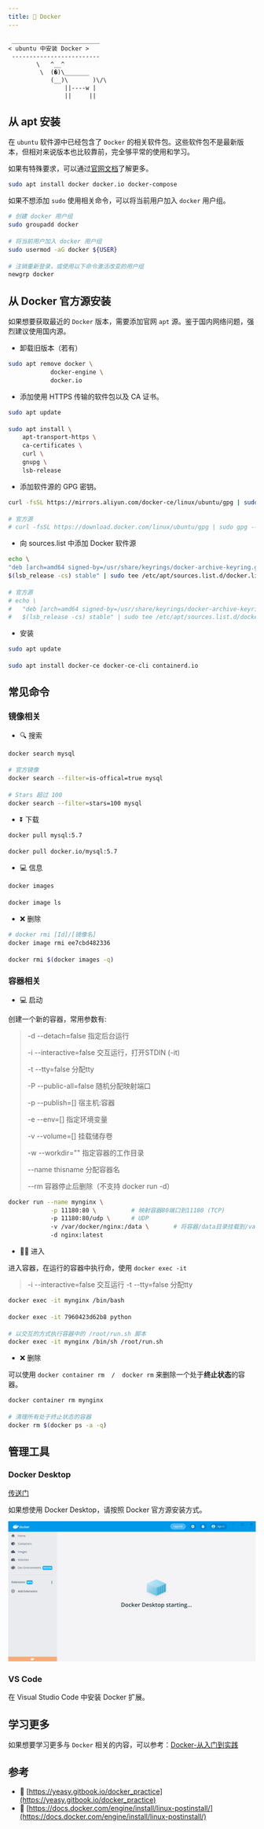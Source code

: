 ```yaml
---
title: 🐳 Docker
---
```


```:no-line-numbers
 _________________________
< ubuntu 中安装 Docker >
 -------------------------
        \   ^__^
         \  (�)\_______
            (__)\       )\/\
                ||----w |
                ||     ||
```


## 从 apt 安装

在 `ubuntu` 软件源中已经包含了 `Docker` 的相关软件包。这些软件包不是最新版本，但相对来说版本也比较靠前，完全够平常的使用和学习。

如果有特殊要求，可以通过[官网文档](https://docs.docker.com/engine/install/ubuntu/)了解更多。

```sh
sudo apt install docker docker.io docker-compose
```

如果不想添加 `sudo` 使用相关命令，可以将当前用户加入 `docker` 用户组。

```sh
# 创建 docker 用户组
sudo groupadd docker

# 将当前用户加入 docker 用户组
sudo usermod -aG docker ${USER}

# 注销重新登录，或使用以下命令激活改变的用户组
newgrp docker
```


## 从 Docker 官方源安装

如果想要获取最近的 `Docker` 版本，需要添加官网 `apt` 源。鉴于国内网络问题，强烈建议使用国内源。

- 卸载旧版本（若有）

```sh
sudo apt remove docker \
            docker-engine \
            docker.io
```

- 添加使用 HTTPS 传输的软件包以及 CA 证书。

```sh
sudo apt update

sudo apt install \
    apt-transport-https \
    ca-certificates \
    curl \
    gnupg \
    lsb-release
```

- 添加软件源的 GPG 密钥。

```sh
curl -fsSL https://mirrors.aliyun.com/docker-ce/linux/ubuntu/gpg | sudo gpg --dearmor -o /usr/share/keyrings/docker-archive-keyring.gpg

# 官方源
# curl -fsSL https://download.docker.com/linux/ubuntu/gpg | sudo gpg --dearmor -o /usr/share/keyrings/docker-archive-keyring.gpg
```


- 向 sources.list 中添加 Docker 软件源

```sh
echo \
"deb [arch=amd64 signed-by=/usr/share/keyrings/docker-archive-keyring.gpg] https://mirrors.aliyun.com/docker-ce/linux/ubuntu \
$(lsb_release -cs) stable" | sudo tee /etc/apt/sources.list.d/docker.list > /dev/null

# 官方源
# echo \
#   "deb [arch=amd64 signed-by=/usr/share/keyrings/docker-archive-keyring.gpg] https://download.docker.com/linux/ubuntu \
#   $(lsb_release -cs) stable" | sudo tee /etc/apt/sources.list.d/docker.list > /dev/null
```

- 安装

```sh
sudo apt update

sudo apt install docker-ce docker-ce-cli containerd.io
```


## 常见命令

### 镜像相关

- 🔍 搜索

```sh
docker search mysql

# 官方镜像
docker search --filter=is-offical=true mysql

# Stars 超过 100
docker search --filter=stars=100 mysql
```

- ⏬ 下载

```sh
docker pull mysql:5.7

docker pull docker.io/mysql:5.7
```

- 💻 信息

```sh
docker images

docker image ls
```

- ❌ 删除

```sh
# docker rmi [Id]/[镜像名]
docker image rmi ee7cbd482336

docker rmi $(docker images -q)
```

### 容器相关

- 💻 启动

创建一个新的容器，常用参数有:

> -d  --detach=false  指定后台运行
>
> -i  --interactive=false  交互运行，打开STDIN  (-it)
>
> -t  --tty=false  分配tty
>
> -P  --public-all=false  随机分配映射端口
>
> -p  --publish=[]  宿主机:容器
>
> -e  --env=[]  指定环境变量
>
> -v  --volume=[]  挂载储存卷
>
> -w  --workdir=""  指定容器的工作目录
>
> --name thisname  分配容器名
>
> --rm  容器停止后删除（不支持 docker run -d）

```sh
docker run --name mynginx \
            -p 11180:80 \          # 映射容器80端口到11180 (TCP)
            -p 11180:80/udp \      # UDP
            -v /var/docker/nginx:/data \       # 将容器/data目录挂载到/var/docker/nginx
            -d nginx:latest
```

- 👨‍💻 进入

进入容器，在运行的容器中执行命，使用 `docker exec -it`

> -i  --interactive=false  交互运行
> -t  --tty=false  分配tty

```sh
docker exec -it mynginx /bin/bash

docker exec -it 7960423d62b8 python

# 以交互的方式执行容器中的 /root/run.sh 脚本
docker exec -it mynginx /bin/sh /root/run.sh
```


- ❌ 删除

可以使用 `docker container rm  /  docker rm` 来删除一个处于**终止状态**的容器。

```sh
docker container rm mynginx

# 清理所有处于终止状态的容器
docker rm $(docker ps -a -q)
```

## 管理工具

### Docker Desktop

[传送门](https://docs.docker.com/desktop/linux/install/ubuntu/)

如果想使用 Docker Desktop，请按照 Docker 官方源安装方式。

![docker-desktop](/images/docs/code/install/docker/docker-desktop.png)

### VS Code

在 Visual Studio Code 中安装 Docker 扩展。

## 学习更多

如果想要学习更多与 `Docker` 相关的内容，可以参考：[Docker-从入门到实践](https://yeasy.gitbook.io/docker_practice)


## 参考

- 🔗 [https://yeasy.gitbook.io/docker_practice](https://yeasy.gitbook.io/docker_practice)
- 🔗 [https://docs.docker.com/engine/install/linux-postinstall/](https://docs.docker.com/engine/install/linux-postinstall/)